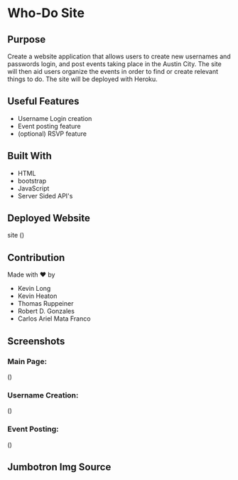# Who-Do Site


## Purpose
Create a website application that allows users to create new usernames and passwords login, and post events taking place in the Austin City. The site will then aid users organize the events in order to find or create relevant things to do.
The site will be deployed with Heroku.

## Useful Features
* Username Login creation
* Event posting feature
* (optional) RSVP feature


## Built With
* HTML
* bootstrap
* JavaScript
* Server Sided API's

## Deployed Website
site ()

## Contribution
Made with ❤️ by 
* Kevin Long
* Kevin Heaton
* Thomas Ruppeiner
* Robert D. Gonzales
* Carlos Ariel Mata Franco

## Screenshots

### Main Page:
()
### Username Creation:
()

### Event Posting:
()

## Jumbotron Img Source